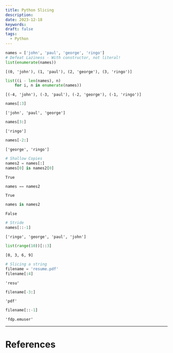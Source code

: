 ```yaml
---
title: Python Slicing
description: 
date: 2023-12-18
keywords: 
draft: false
tags:
  - Python
---
```

```python
names = ['john', 'paul', 'george', 'ringo']
# Defeat Laziness - With constructor, not literal!
list(enumerate(names))
```
`[(0, 'john'), (1, 'paul'), (2, 'george'), (3, 'ringo')]`
```python
list((i - len(names), n)
    for i, n in enumerate(names))
```
`[(-4, 'john'), (-3, 'paul'), (-2, 'george'), (-1, 'ringo')]`
```python
names[:3]
```
`['john', 'paul', 'george']`
```python
names[3:]
```
`['ringo']`
```python
names[-2:]
```
`['george', 'ringo']`
```python
# Shallow Copies
names2 = names[:]
names[0] is names2[0]
```
`True`
```python
names == names2
```
`True`
```python
names is names2
```
`False`
```python
# Stride
names[::-1]
```
`['ringo', 'george', 'paul', 'john']`
```python
list(range(10))[::3]
```
`[0, 3, 6, 9]`
```python
# Slicing a string
filename = 'resume.pdf'
filename[:4]
```
`'resu'`
```python
filename[-3:]
```
`'pdf'`
```python
filename[::-1]
```
`'fdp.emuser'`

---
# References
